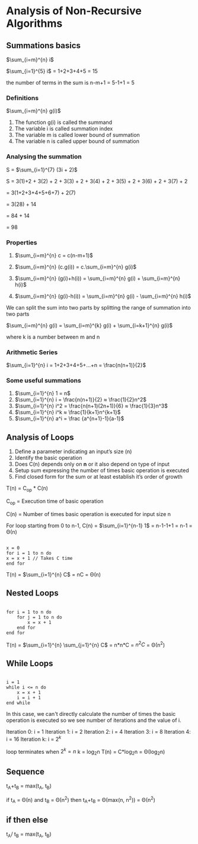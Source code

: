 # Analysis of Non-Recursive Algorithms

## Summations basics

$\sum_{i=m}^{n} i$

$\sum_{i=1}^{5} i$ = 1+2+3+4+5 = 15

the number of terms in the sum is n-m+1 = 5-1+1 = 5

### Definitions

$\sum_{i=m}^{n} g(i)$

1. The function g(i) is called the summand
2. The variable i is called summation index
3. The variable m is called lower bound of summation
4. The variable n is called upper bound of summation

### Analysing the summation

S = $\sum_{i=1}^{7} (3i + 2)$

S = 3(1)+2 + 3(2) + 2 + 3(3) + 2 + 3(4) + 2 + 3(5) + 2 + 3(6) + 2 + 3(7) + 2

= 3(1+2+3+4+5+6+7) + 2(7)

= 3(28) + 14

= 84 + 14

= 98

### Properties

1. $\sum_{i=m}^{n} c = c(n-m+1)$

2. $\sum_{i=m}^{n} (c.g(i)) = c.\sum_{i=m}^{n} g(i)$

3. $\sum_{i=m}^{n} (g(i)+h(i)) = \sum_{i=m}^{n} g(i) + \sum_{i=m}^{n} h(i)$

4. $\sum_{i=m}^{n} (g(i)-h(i)) = \sum_{i=m}^{n} g(i) - \sum_{i=m}^{n} h(i)$

We can split the sum into two parts by splitting the range of summation into two parts

$\sum_{i=m}^{n} g(i) = \sum_{i=m}^{k} g(i) + \sum_{i=k+1}^{n} g(i)$

where k is a number between m and n

### Arithmetic Series

$\sum_{i=1}^{n} i = 1+2+3+4+5+...+n = \frac{n(n+1)}{2}$

### Some useful summations

1. $\sum_{i=1}^{n} 1 = n$
2. $\sum_{i=1}^{n} i = \frac{n(n+1)}{2} ≈ \frac{1}{2}n^2$
3. $\sum_{i=1}^{n} i^2 = \frac{n(n+1)(2n+1)}{6} ≈ \frac{1}{3}n^3$
4. $\sum_{i=1}^{n} i^k ≈ \frac{1}{k+1}n^{k+1}$
5. $\sum_{i=1}^{n} a^i = \frac {a^{n+1}-1}{a-1}$

## Analysis of Loops

1. Define a parameter indicating an input’s size (n)
2. Identify the basic operation
3. Does C(n) depends only on **n** or it also depend on type of input
4. Setup sum expressing the number of times basic operation is executed
5. Find closed form for the sum or at least establish it’s order of growth

T(n) = C<sub>op</sub> \* C(n)

C<sub>op</sub> = Execution time of basic operation

C(n) = Number of times basic operation is executed for input size n

For loop starting from 0 to n-1, C(n) = $\sum_{i=1}^{n-1} 1$ = n-1-1+1 = n-1 = Θ(n)

```

x = 0
for i = 1 to n do
x = x + 1 // Takes C time
end for

```

T(n) = $\sum_{i=1}^{n} C$ = nC = Θ(n)

## Nested Loops

```

for i = 1 to n do
    for j = 1 to n do
        x = x + 1
    end for
end for

```

T(n) = $\sum_{i=1}^{n} \sum_{j=1}^{n} C$ = n\*n\*C = $n^2C$ = Θ(n<sup>2</sup>)

## While Loops

```

i = 1
while i <= n do
    x = x + 1
    i = i + 1
end while

```

In this case, we can't directly calculate the number of times the basic operation is executed so we see number of iterations and the value of i.

Iteration 0: i = 1
Iteration 1: i = 2
Iteration 2: i = 4
Iteration 3: i = 8
Iteration 4: i = 16
Iteration k: i = $2^k$

loop terminates when $2^k = n$
k = log<sub>2</sub>n
T(n) = C\*log<sub>2</sub>n = Θ(log<sub>2</sub>n)

## Sequence

t<sub>A</sub>+t<sub>B</sub> = max(t<sub>A</sub>, t<sub>B</sub>)

if t<sub>A</sub> = Θ(n) and t<sub>B</sub> = Θ(n<sup>2</sup>) then t<sub>A</sub>+t<sub>B</sub> = Θ(max(n, n<sup>2</sup>)) = Θ(n<sup>2</sup>)

## if then else

t<sub>A</sub>/ t<sub>B</sub> = max(t<sub>A</sub>, t<sub>B</sub>)
